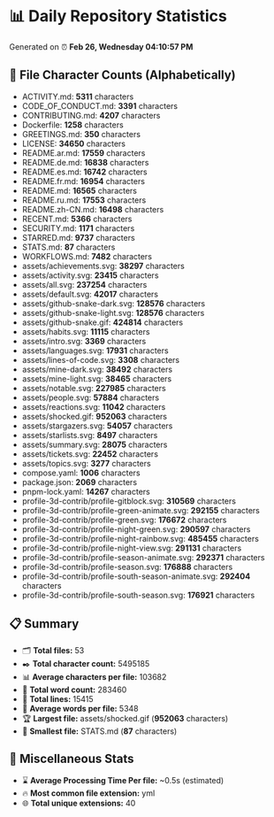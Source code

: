 # 📊 Daily Repository Statistics
Generated on ⏰ **Feb 26, Wednesday 04:10:57 PM**

## 📂 File Character Counts (Alphabetically)
- ACTIVITY.md: **5311** characters
- CODE_OF_CONDUCT.md: **3391** characters
- CONTRIBUTING.md: **4207** characters
- Dockerfile: **1258** characters
- GREETINGS.md: **350** characters
- LICENSE: **34650** characters
- README.ar.md: **17559** characters
- README.de.md: **16838** characters
- README.es.md: **16742** characters
- README.fr.md: **16954** characters
- README.md: **16565** characters
- README.ru.md: **17553** characters
- README.zh-CN.md: **16498** characters
- RECENT.md: **5366** characters
- SECURITY.md: **1171** characters
- STARRED.md: **9737** characters
- STATS.md: **87** characters
- WORKFLOWS.md: **7482** characters
- assets/achievements.svg: **38297** characters
- assets/activity.svg: **23415** characters
- assets/all.svg: **237254** characters
- assets/default.svg: **42017** characters
- assets/github-snake-dark.svg: **128576** characters
- assets/github-snake-light.svg: **128576** characters
- assets/github-snake.gif: **424814** characters
- assets/habits.svg: **11115** characters
- assets/intro.svg: **3369** characters
- assets/languages.svg: **17931** characters
- assets/lines-of-code.svg: **3308** characters
- assets/mine-dark.svg: **38492** characters
- assets/mine-light.svg: **38465** characters
- assets/notable.svg: **227985** characters
- assets/people.svg: **57884** characters
- assets/reactions.svg: **11042** characters
- assets/shocked.gif: **952063** characters
- assets/stargazers.svg: **54057** characters
- assets/starlists.svg: **8497** characters
- assets/summary.svg: **28075** characters
- assets/tickets.svg: **22452** characters
- assets/topics.svg: **3277** characters
- compose.yaml: **1006** characters
- package.json: **2069** characters
- pnpm-lock.yaml: **14267** characters
- profile-3d-contrib/profile-gitblock.svg: **310569** characters
- profile-3d-contrib/profile-green-animate.svg: **292155** characters
- profile-3d-contrib/profile-green.svg: **176672** characters
- profile-3d-contrib/profile-night-green.svg: **290597** characters
- profile-3d-contrib/profile-night-rainbow.svg: **485455** characters
- profile-3d-contrib/profile-night-view.svg: **291131** characters
- profile-3d-contrib/profile-season-animate.svg: **292371** characters
- profile-3d-contrib/profile-season.svg: **176888** characters
- profile-3d-contrib/profile-south-season-animate.svg: **292404** characters
- profile-3d-contrib/profile-south-season.svg: **176921** characters

## 📋 Summary
- 🗂️ **Total files:** 53
- ✒️ **Total character count:** 5495185
- 📊 **Average characters per file:** 103682
- 📝 **Total word count:** 283460
- 🧾 **Total lines:** 15415
- 📐 **Average words per file:** 5348
- 🏆 **Largest file:** assets/shocked.gif (**952063** characters)
- 🥉 **Smallest file:** STATS.md (**87** characters)

## 🌟 Miscellaneous Stats
- ⌛ **Average Processing Time Per file:** ~0.5s (estimated)
- 🔥 **Most common file extension:** yml
- 🌐 **Total unique extensions:** 40
